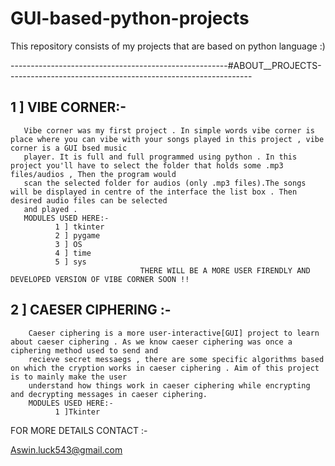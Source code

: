 # GUI-based-python-projects
This repository consists of my projects that are based on python language :)

------------------------------------------------------#ABOUT__PROJECTS-------------------------------------------------------------

1 ] VIBE CORNER:-
---
       Vibe corner was my first project . In simple words vibe corner is place where you can vibe with your songs played in this project , vibe corner is a GUI bsed music
       player. It is full and full programmed using python . In this project you'll have to select the folder that holds some .mp3 files/audios , Then the program would 
       scan the selected folder for audios (only .mp3 files).The songs will be displayed in centre of the interface the list box . Then desired audio files can be selected 
       and played .
       MODULES USED HERE:-
              1 ] tkinter
              2 ] pygame
              3 ] OS
              4 ] time 
              5 ] sys
                                 THERE WILL BE A MORE USER FIRENDLY AND  DEVELOPED VERSION OF VIBE CORNER SOON !!
                                 
2 ] CAESER CIPHERING :- 
---
        Caeser ciphering is a more user-interactive[GUI] project to learn about caeser ciphering . As we know caeser ciphering was once a ciphering method used to send and 
        recieve secret messaegs , there are some specific algorithms based on which the cryption works in caeser ciphering . Aim of this project is to mainly make the user
        understand how things work in caeser ciphering while encrypting and decrypting messages in caeser ciphering.
        MODULES USED HERE:-
              1 ]Tkinter 
FOR MORE DETAILS CONTACT :- 

Aswin.luck543@gmail.com
